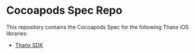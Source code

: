 # Cocoapods Spec Repo

This repository contains the Cocoapods Spec for the following Thanx iOS libraries:

* [Thanx SDK](ThanxSDK)
